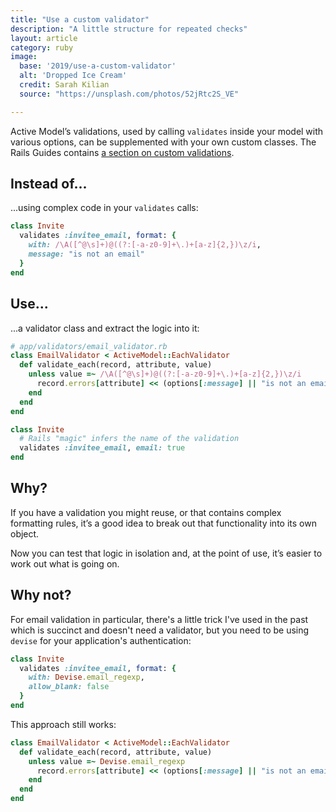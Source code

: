 ```yaml
---
title: "Use a custom validator"
description: "A little structure for repeated checks"
layout: article
category: ruby
image:
  base: '2019/use-a-custom-validator'
  alt: 'Dropped Ice Cream'
  credit: Sarah Kilian
  source: "https://unsplash.com/photos/52jRtc2S_VE"

---
```


Active Model’s validations, used by calling `validates` inside your model with various options, can be supplemented with your own custom classes. The Rails Guides contains [a section on custom validations](https://guides.rubyonrails.org/active_record_validations.html#custom-validators).


## Instead of...

...using complex code in your `validates` calls:

```ruby
class Invite
  validates :invitee_email, format: {
    with: /\A([^@\s]+)@((?:[-a-z0-9]+\.)+[a-z]{2,})\z/i,
    message: "is not an email"
  }
end
```

## Use...

...a validator class and extract the logic into it:

```ruby
# app/validators/email_validator.rb
class EmailValidator < ActiveModel::EachValidator
  def validate_each(record, attribute, value)
    unless value =~ /\A([^@\s]+)@((?:[-a-z0-9]+\.)+[a-z]{2,})\z/i
      record.errors[attribute] << (options[:message] || "is not an email")
    end
  end
end
```

```ruby
class Invite
  # Rails "magic" infers the name of the validation
  validates :invitee_email, email: true
end
```


## Why?

If you have a validation you might reuse, or that contains complex formatting rules, it’s a good idea to break out that functionality into its own object.

Now you can test that logic in isolation and, at the point of use, it’s easier to work out what is going on.


## Why not?

For email validation in particular, there's a little trick I've used in the past which is succinct and doesn't need a validator, but you need to be using `devise` for your application's authentication:

```ruby
class Invite
  validates :invitee_email, format: {
    with: Devise.email_regexp,
    allow_blank: false
  }
end
```

This approach still works:

```ruby
class EmailValidator < ActiveModel::EachValidator
  def validate_each(record, attribute, value)
    unless value =~ Devise.email_regexp
      record.errors[attribute] << (options[:message] || "is not an email")
    end
  end
end
```
